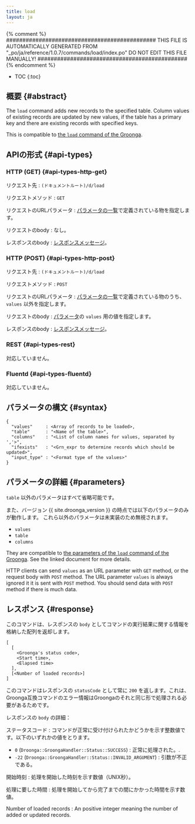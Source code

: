 ```yaml
---
title: load
layout: ja
---
```


{% comment %}
##############################################
  THIS FILE IS AUTOMATICALLY GENERATED FROM
  "_po/ja/reference/1.0.7/commands/load/index.po"
  DO NOT EDIT THIS FILE MANUALLY!
##############################################
{% endcomment %}


* TOC
{:toc}

## 概要 {#abstract}

The `load` command adds new records to the specified table.
Column values of existing records are updated by new values, if the table has a primary key and there are existing records with specified keys.

This is compatible to [the `load` command of the Groonga](http://groonga.org/docs/reference/commands/load.html).

## APIの形式 {#api-types}

### HTTP (GET) {#api-types-http-get}

リクエスト先
: `(ドキュメントルート)/d/load`

リクエストメソッド
: `GET`

リクエストのURLパラメータ
: [パラメータの一覧](#parameters)で定義されている物を指定します。

リクエストのbody
: なし。

レスポンスのbody
: [レスポンスメッセージ](#response)。

### HTTP (POST) {#api-types-http-post}

リクエスト先
: `(ドキュメントルート)/d/load`

リクエストメソッド
: `POST`

リクエストのURLパラメータ
: [パラメータの一覧](#parameters)で定義されている物のうち、`values` 以外を指定します。

リクエストのbody
: [パラメータ](#parameters)の `values` 用の値を指定します。

レスポンスのbody
: [レスポンスメッセージ](#response)。

### REST {#api-types-rest}

対応していません。

### Fluentd {#api-types-fluentd}

対応していません。

## パラメータの構文 {#syntax}

    {
      "values"     : <Array of records to be loaded>,
      "table"      : "<Name of the table>",
      "columns"    : "<List of column names for values, separated by ','>",
      "ifexists"   : "<Grn_expr to determine records which should be updated>",
      "input_type" : "<Format type of the values>"
    }

## パラメータの詳細 {#parameters}

`table` 以外のパラメータはすべて省略可能です。

また、バージョン {{ site.droonga_version }} の時点では以下のパラメータのみが動作します。
これら以外のパラメータは未実装のため無視されます。

 * `values`
 * `table`
 * `columns`

They are compatible to [the parameters of the `load` command of the Groonga](http://groonga.org/docs/reference/commands/load.html#parameters). See the linked document for more details.

HTTP clients can send `values` as an URL parameter with `GET` method, or the request body with `POST` method.
The URL parameter `values` is always ignored it it is sent with `POST` method.
You should send data with `POST` method if there is much data.

## レスポンス {#response}

このコマンドは、レスポンスの `body` としてコマンドの実行結果に関する情報を格納した配列を返却します。

    [
      [
        <Groonga's status code>,
        <Start time>,
        <Elapsed time>
      ],
      [<Number of loaded records>]
    ]

このコマンドはレスポンスの `statusCode` として常に `200` を返します。これは、Groonga互換コマンドのエラー情報はGroongaのそれと同じ形で処理される必要があるためです。

レスポンスの `body` の詳細：

ステータスコード
: コマンドが正常に受け付けられたかどうかを示す整数値です。以下のいずれかの値をとります。
  
   * `0` (`Droonga::GroongaHandler::Status::SUCCESS`) : 正常に処理された。.
   * `-22` (`Droonga::GroongaHandler::Status::INVALID_ARGUMENT`) : 引数が不正である。

開始時刻
: 処理を開始した時刻を示す数値（UNIX秒）。

処理に要した時間
: 処理を開始してから完了までの間にかかった時間を示す数値。

Number of loaded records
: An positive integer meaning the number of added or updated records.
